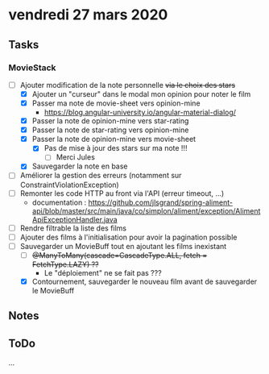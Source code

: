 # vendredi 27 mars 2020

## Tasks

### MovieStack

- [ ] Ajouter modification de la note personnelle ~~via le choix des stars~~
  - [x] Ajouter un "curseur" dans le modal mon opinion pour noter le film
  - [x] Passer ma note de movie-sheet vers opinion-mine
    - <https://blog.angular-university.io/angular-material-dialog/>
  - [x] Passer la note de opinion-mine vers star-rating
  - [x] Passer la note de star-rating vers opinion-mine
  - [x] Passer la note de opinion-mine vers movie-sheet
    - [x] Pas de mise à jour des stars sur ma note !!!
      - [ ] Merci Jules
  - [x] Sauvegarder la note en base
- [ ] Améliorer la gestion des erreurs (notamment sur ConstraintViolationException)
- [ ] Remonter les code HTTP au front via l'API (erreur timeout, ...)
  - documentation : <https://github.com/jlsgrand/spring-aliment-api/blob/master/src/main/java/co/simplon/aliment/exception/AlimentApiExceptionHandler.java>
- [ ] Rendre filtrable la liste des films
- [ ] Ajouter des films à l'initialisation pour avoir la pagination possible
- [ ] Sauvegarder un MovieBuff tout en ajoutant les films inexistant
  - [ ] ~~@ManyToMany(cascade=CascadeType.ALL, fetch = FetchType.LAZY) ??~~
    - Le "déploiement" ne se fait pas ???
  - [x] Contournement, sauvegarder le nouveau film avant de sauvegarder le MovieBuff

## Notes



## ToDo

...
